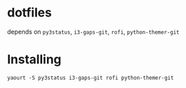# dotfiles

depends on ```py3status```, ```i3-gaps-git```, ```rofi```, ```python-themer-git```

# Installing

```
yaourt -S py3status i3-gaps-git rofi python-themer-git
```
